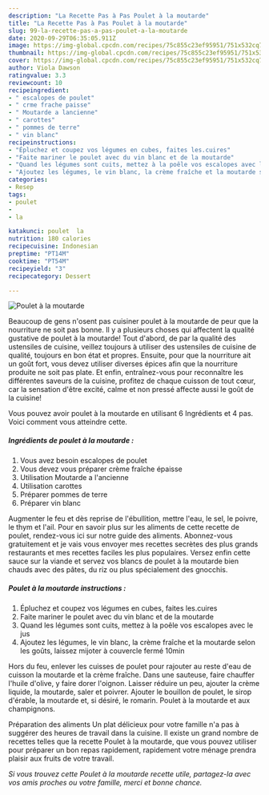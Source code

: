```yaml
---
description: "La Recette Pas à Pas Poulet à la moutarde"
title: "La Recette Pas à Pas Poulet à la moutarde"
slug: 99-la-recette-pas-a-pas-poulet-a-la-moutarde
date: 2020-09-29T06:35:05.911Z
image: https://img-global.cpcdn.com/recipes/75c855c23ef95951/751x532cq70/poulet-a-la-moutarde-photo-principale-de-la-recette.jpg
thumbnail: https://img-global.cpcdn.com/recipes/75c855c23ef95951/751x532cq70/poulet-a-la-moutarde-photo-principale-de-la-recette.jpg
cover: https://img-global.cpcdn.com/recipes/75c855c23ef95951/751x532cq70/poulet-a-la-moutarde-photo-principale-de-la-recette.jpg
author: Viola Dawson
ratingvalue: 3.3
reviewcount: 10
recipeingredient:
- " escalopes de poulet"
- " crme frache paisse"
- " Moutarde a lancienne"
- " carottes"
- " pommes de terre"
- " vin blanc"
recipeinstructions:
- "Épluchez et coupez vos légumes en cubes, faites les.cuires"
- "Faite mariner le poulet avec du vin blanc et de la moutarde"
- "Quand les légumes sont cuits, mettez à la poêle vos escalopes avec le jus"
- "Ajoutez les légumes, le vin blanc, la crème fraîche et la moutarde selon les goûts, laissez mijoter à couvercle fermé 10min"
categories:
- Resep
tags:
- poulet
- 
- la

katakunci: poulet  la 
nutrition: 180 calories
recipecuisine: Indonesian
preptime: "PT14M"
cooktime: "PT54M"
recipeyield: "3"
recipecategory: Dessert

---
```



![Poulet à la moutarde](https://img-global.cpcdn.com/recipes/75c855c23ef95951/751x532cq70/poulet-a-la-moutarde-photo-principale-de-la-recette.jpg)

Beaucoup de gens n'osent pas cuisiner poulet à la moutarde de peur que la nourriture ne soit pas bonne. Il y a plusieurs choses qui affectent la qualité gustative de poulet à la moutarde! Tout d'abord, de par la qualité des ustensiles de cuisine, veillez toujours à utiliser des ustensiles de cuisine de qualité, toujours en bon état et propres. Ensuite, pour que la nourriture ait un goût fort, vous devez utiliser diverses épices afin que la nourriture produite ne soit pas plate. Et enfin, entraînez-vous pour reconnaître les différentes saveurs de la cuisine, profitez de chaque cuisson de tout cœur, car la sensation d'être excité, calme et non pressé affecte aussi le goût de la cuisine!

<!--inarticleads1-->

Vous pouvez avoir poulet à la moutarde en utilisant 6 Ingrédients et 4 pas. Voici comment vous atteindre cette.

##### Ingrédients de poulet à la moutarde :

1. Vous avez besoin  escalopes de poulet
1. Vous devez vous préparer  crème fraîche épaisse
1. Utilisation  Moutarde a l&#39;ancienne
1. Utilisation  carottes
1. Préparer  pommes de terre
1. Préparer  vin blanc


Augmenter le feu et dès reprise de l&#39;ébullition, mettre l&#39;eau, le sel, le poivre, le thym et l&#39;ail. Pour en savoir plus sur les aliments de cette recette de poulet, rendez-vous ici sur notre guide des aliments. Abonnez-vous gratuitement et je vais vous envoyer mes recettes secrètes des plus grands restaurants et mes recettes faciles les plus populaires. Versez enfin cette sauce sur la viande et servez vos blancs de poulet à la moutarde bien chauds avec des pâtes, du riz ou plus spécialement des gnocchis. 

<!--inarticleads2-->

##### Poulet à la moutarde instructions :

1. Épluchez et coupez vos légumes en cubes, faites les.cuires
1. Faite mariner le poulet avec du vin blanc et de la moutarde
1. Quand les légumes sont cuits, mettez à la poêle vos escalopes avec le jus
1. Ajoutez les légumes, le vin blanc, la crème fraîche et la moutarde selon les goûts, laissez mijoter à couvercle fermé 10min


Hors du feu, enlever les cuisses de poulet pour rajouter au reste d&#39;eau de cuisson la moutarde et la crème fraîche. Dans une sauteuse, faire chauffer l&#39;huile d&#39;olive, y faire dorer l&#39;oignon. Laisser réduire un peu, ajouter la crème liquide, la moutarde, saler et poivrer. Ajouter le bouillon de poulet, le sirop d&#39;érable, la moutarde et, si désiré, le romarin. Poulet à la moutarde et aux champignons. 

<!--inarticleads1-->

<p>
Préparation des aliments Un plat délicieux pour votre famille n'a pas à suggérer des heures de travail dans la cuisine. Il existe un grand nombre de recettes telles que la recette Poulet à la moutarde, que vous pouvez utiliser pour préparer un bon repas rapidement, rapidement votre ménage prendra plaisir aux fruits de votre travail.
</p>

<p>
<i>Si vous trouvez cette Poulet à la moutarde recette utile, partagez-la avec vos amis proches ou votre famille, merci et bonne chance.</i>
</p>
